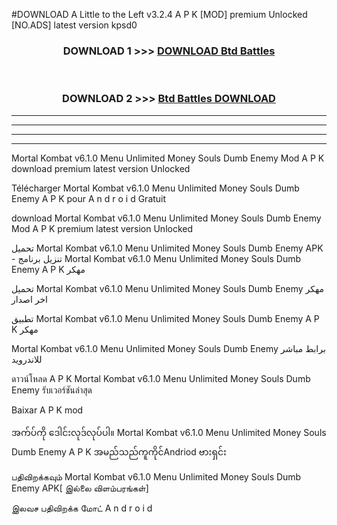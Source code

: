 #DOWNLOAD A Little to the Left v3.2.4 A P K [MOD] premium Unlocked [NO.ADS] latest version kpsd0 



<div align="center">

<h3>DOWNLOAD 1 >>> <a href="https://getmod1.web.app/?judule=Btd Battles">DOWNLOAD Btd Battles</a></h3><br>

<h3>DOWNLOAD 2 >>> <a href="https://getmod1.web.app/?judule=Btd Battles">Btd Battles DOWNLOAD </a></h3>

</div>


----------------------------------------------------------

----------------------------------------------------------

----------------------------------------------------------

----------------------------------------------------------


Mortal Kombat v6.1.0 Menu Unlimited Money Souls Dumb Enemy  Mod A P K download premium latest version Unlocked

Télécharger  Mortal Kombat v6.1.0 Menu Unlimited Money Souls Dumb Enemy  A P K pour A n d r o i d Gratuit

download Mortal Kombat v6.1.0 Menu Unlimited Money Souls Dumb Enemy  Mod A P K premium latest version Unlocked

تحميل Mortal Kombat v6.1.0 Menu Unlimited Money Souls Dumb Enemy  APK - تنزيل برنامج Mortal Kombat v6.1.0 Menu Unlimited Money Souls Dumb Enemy  A P K مهكر

تحميل Mortal Kombat v6.1.0 Menu Unlimited Money Souls Dumb Enemy  مهكر اخر اصدار

تطبيق Mortal Kombat v6.1.0 Menu Unlimited Money Souls Dumb Enemy  A P K مهكر

Mortal Kombat v6.1.0 Menu Unlimited Money Souls Dumb Enemy  برابط مباشر للاندرويد

ดาวน์โหลด A P K Mortal Kombat v6.1.0 Menu Unlimited Money Souls Dumb Enemy  รับเวอร์ชันล่าสุด

Baixar A P K mod

အက်ပ်ကို ဒေါင်းလုဒ်လုပ်ပါ။ Mortal Kombat v6.1.0 Menu Unlimited Money Souls Dumb Enemy  A P K အမည်သည်ကူကိုင်Andriod ဗားရှင်း

பதிவிறக்கவும் Mortal Kombat v6.1.0 Menu Unlimited Money Souls Dumb Enemy  APK[ இல்லை விளம்பரங்கள்] 
 
இலவச பதிவிறக்க மோட் A n d r o i d



